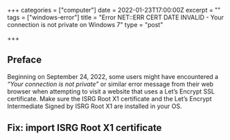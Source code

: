 +++
categories = ["computer"]
date = 2022-01-23T17:00:00Z
excerpt = ""
tags = ["windows-error"]
title = "Error NET::ERR CERT DATE INVALID - Your connection is not private on Windows 7"
type = "post"

+++
## Preface

Beginning on September 24, 2022, some users might have encountered a _“Your connection is not private”_ or similar error message from their web browser when attempting to visit a website that uses a Let’s Encrypt SSL certificate. Make sure the ISRG Root X1 certificate and the Let’s Encrypt Intermediate Signed by ISRG Root X1 are installed in your OS.

## Fix: import ISRG Root X1 certificate
